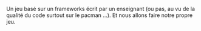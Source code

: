Un jeu basé sur un frameworks écrit par un enseignant (ou pas, au vu de la qualité du code surtout sur le pacman ...). Et nous allons faire notre propre jeu.